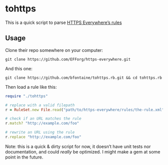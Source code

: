 # tohttps

This is a quick script to parse [HTTPS Everywhere’s rules][rules]

[rules]: https://github.com/EFForg/https-everywhere/tree/master/src/chrome/content/rules

## Usage

Clone their repo somewhere on your computer:

    git clone https://github.com/EFForg/https-everywhere.git

And this one:

    git clone https://github.com/bfontaine/tohttps.rb.git && cd tohttps.rb

Then load a rule like this:

```ruby
require "./tohttps"

# replace with a valid filepath
r = RuleSet.new File.read("path/to/https-everywhere/rules/the-rule.xml")

# check if an URL matches the rule
r.match? "http://example.com/foo"

# rewrite an URL using the rule
r.replace "http://example.com/foo"
```

Note: this is a quick &amp; dirty script for now, it doesn’t have unit tests
nor documentation, and could *really* be optimized. I might make a gem at some
point in the future.

